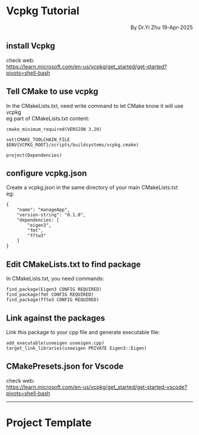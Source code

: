# Vcpkg Tutorial 
<div align="right">
By Dr.Yi Zhu 19-Apr-2025
</div>

## install Vcpkg
check web:<br>
https://learn.microsoft.com/en-us/vcpkg/get_started/get-started?pivots=shell-bash

## Tell CMake to use vcpkg
In the CMakeLists.txt, need write command to let CMake know it will use vcpkg<br>
eg part of CMakeLists.txt content:<br>
```
cmake_minimum_required(VERSION 3.20)

set(CMAKE_TOOLCHAIN_FILE $ENV{VCPKG_ROOT}/scripts/buildsystems/vcpkg.cmake)

project(Dependencies) 
```

## configure vcpkg.json
Create a vcpkg.json in the same directory of your main CMakeLists.txt<br>
eg:<br>
```
{
    "name": "manageApp",
    "version-string": "0.1.0",
    "dependencies: [
        "eigen3",
        "fmt",
        "fftw3"
    ]
}
```

## Edit CMakeLists.txt to find package
In CMakeLists.txt, you need commands:<br>
```
find_package(Eigen3 CONFIG REQUIRED)
find_package(fmt CONFIG REQUIRED)
find_package(fftw3 CONFIG REQUIRED)
```

## Link against the packages
Link this package to your cpp file and generate executable file:<br>
```
add_executable(useeigen useeigen.cpp)
target_link_libraries(useeigen PRIVATE Eigen3::Eigen)

```

## CMakePresets.json for Vscode
check web:<br>
https://learn.microsoft.com/en-us/vcpkg/get_started/get-started-vscode?pivots=shell-bash

---
# Project Template
